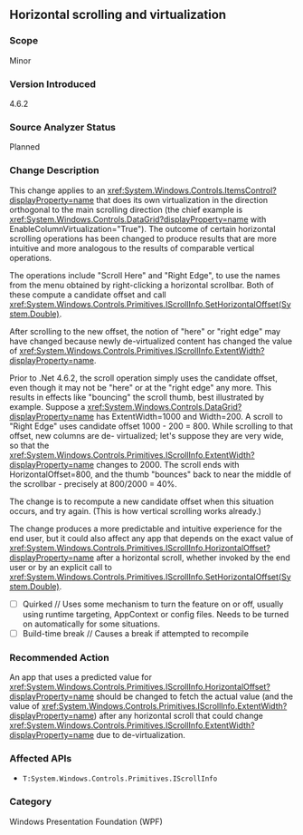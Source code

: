 ## Horizontal scrolling and virtualization

### Scope
Minor

### Version Introduced
4.6.2

### Source Analyzer Status
Planned

### Change Description

This change applies to an
<xref:System.Windows.Controls.ItemsControl?displayProperty=name> that does its
own virtualization in the direction orthogonal to the main scrolling direction
(the chief example is
<xref:System.Windows.Controls.DataGrid?displayProperty=name> with
EnableColumnVirtualization="True").  The outcome of certain horizontal scrolling
operations has been changed to produce results that are more intuitive and more
analogous to the results of comparable vertical operations.

The operations include "Scroll Here" and "Right Edge", to use the names from the
menu obtained by right-clicking a horizontal scrollbar.  Both of these compute a
candidate offset and call
<xref:System.Windows.Controls.Primitives.IScrollInfo.SetHorizontalOffset(System.Double)>.

After scrolling to the new offset, the notion of "here" or "right edge" may have
changed because newly de-virtualized content has changed the value of
<xref:System.Windows.Controls.Primitives.IScrollInfo.ExtentWidth?displayProperty=name>.

Prior to .Net 4.6.2, the scroll operation simply uses the candidate offset, even
though it may not be "here" or at the "right edge" any more.  This results in
effects like "bouncing" the scroll thumb, best illustrated by example. Suppose a
<xref:System.Windows.Controls.DataGrid?displayProperty=name> has
ExtentWidth=1000 and Width=200.  A scroll to "Right Edge" uses candidate offset
1000 - 200 = 800.  While scrolling to that offset, new columns are de-
virtualized; let's suppose they are very wide, so that the
<xref:System.Windows.Controls.Primitives.IScrollInfo.ExtentWidth?displayProperty=name>
changes to 2000.  The scroll ends with HorizontalOffset=800, and the thumb
"bounces" back to near the middle of the scrollbar - precisely at 800/2000 =
40%.

The change is to recompute a new candidate offset when this situation occurs,
and try again. (This is how vertical scrolling works already.)

The change produces a more predictable and intuitive experience for the end
user, but it could also affect any app that depends on the exact value of
<xref:System.Windows.Controls.Primitives.IScrollInfo.HorizontalOffset?displayProperty=name>
after a horizontal scroll, whether invoked by the end user or by an explicit
call to
<xref:System.Windows.Controls.Primitives.IScrollInfo.SetHorizontalOffset(System.Double)>.

- [ ] Quirked // Uses some mechanism to turn the feature on or off, usually using runtime targeting, AppContext or config files. Needs to be turned on automatically for some situations.
- [ ] Build-time break // Causes a break if attempted to recompile

### Recommended Action

An app that uses a predicted value for
<xref:System.Windows.Controls.Primitives.IScrollInfo.HorizontalOffset?displayProperty=name>
should be changed to fetch the actual value (and the value of
<xref:System.Windows.Controls.Primitives.IScrollInfo.ExtentWidth?displayProperty=name>)
after any horizontal scroll that could change
<xref:System.Windows.Controls.Primitives.IScrollInfo.ExtentWidth?displayProperty=name>
due to de-virtualization.

### Affected APIs
* `T:System.Windows.Controls.Primitives.IScrollInfo`

### Category
Windows Presentation Foundation (WPF)

<!--
    ### Original Bug
    123992
-->

<!-- breaking change id: 153 -->
